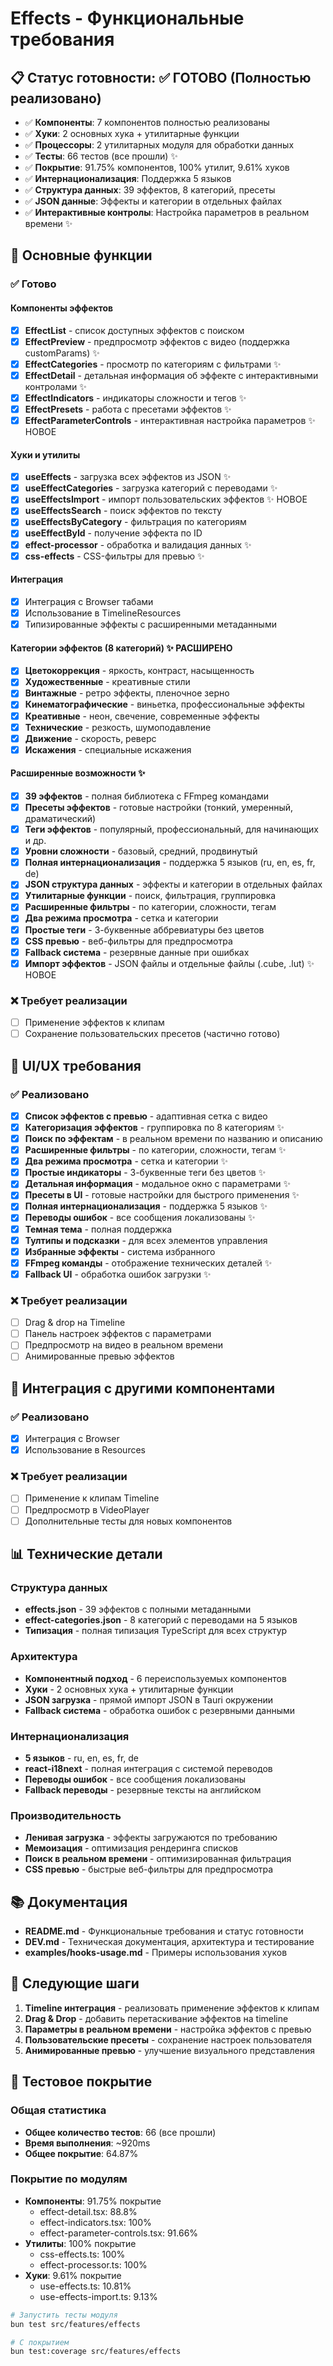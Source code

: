 # Effects - Функциональные требования

## 📋 Статус готовности: ✅ ГОТОВО (Полностью реализовано)

- ✅ **Компоненты**: 7 компонентов полностью реализованы
- ✅ **Хуки**: 2 основных хука + утилитарные функции
- ✅ **Процессоры**: 2 утилитарных модуля для обработки данных
- ✅ **Тесты**: 66 тестов (все прошли) ✨
- ✅ **Покрытие**: 91.75% компонентов, 100% утилит, 9.61% хуков
- ✅ **Интернационализация**: Поддержка 5 языков
- ✅ **Структура данных**: 39 эффектов, 8 категорий, пресеты
- ✅ **JSON данные**: Эффекты и категории в отдельных файлах
- ✅ **Интерактивные контролы**: Настройка параметров в реальном времени ✨

## 🎯 Основные функции

### ✅ Готово

#### Компоненты эффектов

- [x] **EffectList** - список доступных эффектов с поиском
- [x] **EffectPreview** - предпросмотр эффектов с видео (поддержка customParams) ✨
- [x] **EffectCategories** - просмотр по категориям с фильтрами ✨
- [x] **EffectDetail** - детальная информация об эффекте с интерактивными контролами ✨
- [x] **EffectIndicators** - индикаторы сложности и тегов ✨
- [x] **EffectPresets** - работа с пресетами эффектов ✨
- [x] **EffectParameterControls** - интерактивная настройка параметров ✨ НОВОЕ

#### Хуки и утилиты

- [x] **useEffects** - загрузка всех эффектов из JSON ✨
- [x] **useEffectCategories** - загрузка категорий с переводами ✨
- [x] **useEffectsImport** - импорт пользовательских эффектов ✨ НОВОЕ
- [x] **useEffectsSearch** - поиск эффектов по тексту
- [x] **useEffectsByCategory** - фильтрация по категориям
- [x] **useEffectById** - получение эффекта по ID
- [x] **effect-processor** - обработка и валидация данных ✨
- [x] **css-effects** - CSS-фильтры для превью ✨

#### Интеграция

- [x] Интеграция с Browser табами
- [x] Использование в TimelineResources
- [x] Типизированные эффекты с расширенными метаданными

#### Категории эффектов (8 категорий) ✨ РАСШИРЕНО

- [x] **Цветокоррекция** - яркость, контраст, насыщенность
- [x] **Художественные** - креативные стили
- [x] **Винтажные** - ретро эффекты, пленочное зерно
- [x] **Кинематографические** - виньетка, профессиональные эффекты
- [x] **Креативные** - неон, свечение, современные эффекты
- [x] **Технические** - резкость, шумоподавление
- [x] **Движение** - скорость, реверс
- [x] **Искажения** - специальные искажения

#### Расширенные возможности ✨

- [x] **39 эффектов** - полная библиотека с FFmpeg командами
- [x] **Пресеты эффектов** - готовые настройки (тонкий, умеренный, драматический)
- [x] **Теги эффектов** - популярный, профессиональный, для начинающих и др.
- [x] **Уровни сложности** - базовый, средний, продвинутый
- [x] **Полная интернационализация** - поддержка 5 языков (ru, en, es, fr, de)
- [x] **JSON структура данных** - эффекты и категории в отдельных файлах
- [x] **Утилитарные функции** - поиск, фильтрация, группировка
- [x] **Расширенные фильтры** - по категории, сложности, тегам
- [x] **Два режима просмотра** - сетка и категории
- [x] **Простые теги** - 3-буквенные аббревиатуры без цветов
- [x] **CSS превью** - веб-фильтры для предпросмотра
- [x] **Fallback система** - резервные данные при ошибках
- [x] **Импорт эффектов** - JSON файлы и отдельные файлы (.cube, .lut) ✨ НОВОЕ

### ❌ Требует реализации

- [ ] Применение эффектов к клипам
- [ ] Сохранение пользовательских пресетов (частично готово)

## 🎨 UI/UX требования

### ✅ Реализовано

- [x] **Список эффектов с превью** - адаптивная сетка с видео
- [x] **Категоризация эффектов** - группировка по 8 категориям ✨
- [x] **Поиск по эффектам** - в реальном времени по названию и описанию
- [x] **Расширенные фильтры** - по категории, сложности, тегам ✨
- [x] **Два режима просмотра** - сетка и категории ✨
- [x] **Простые индикаторы** - 3-буквенные теги без цветов ✨
- [x] **Детальная информация** - модальное окно с параметрами ✨
- [x] **Пресеты в UI** - готовые настройки для быстрого применения ✨
- [x] **Полная интернационализация** - поддержка 5 языков ✨
- [x] **Переводы ошибок** - все сообщения локализованы ✨
- [x] **Темная тема** - полная поддержка
- [x] **Тултипы и подсказки** - для всех элементов управления
- [x] **Избранные эффекты** - система избранного
- [x] **FFmpeg команды** - отображение технических деталей ✨
- [x] **Fallback UI** - обработка ошибок загрузки ✨

### ❌ Требует реализации

- [ ] Drag & drop на Timeline
- [ ] Панель настроек эффектов с параметрами
- [ ] Предпросмотр на видео в реальном времени
- [ ] Анимированные превью эффектов

## 🔄 Интеграция с другими компонентами

### ✅ Реализовано

- [x] Интеграция с Browser
- [x] Использование в Resources

### ❌ Требует реализации

- [ ] Применение к клипам Timeline
- [ ] Предпросмотр в VideoPlayer
- [ ] Дополнительные тесты для новых компонентов

## 📊 Технические детали

### Структура данных

- **effects.json** - 39 эффектов с полными метаданными
- **effect-categories.json** - 8 категорий с переводами на 5 языков
- **Типизация** - полная типизация TypeScript для всех структур

### Архитектура

- **Компонентный подход** - 6 переиспользуемых компонентов
- **Хуки** - 2 основных хука + утилитарные функции
- **JSON загрузка** - прямой импорт JSON в Tauri окружении
- **Fallback система** - обработка ошибок с резервными данными

### Интернационализация

- **5 языков** - ru, en, es, fr, de
- **react-i18next** - полная интеграция с системой переводов
- **Переводы ошибок** - все сообщения локализованы
- **Fallback переводы** - резервные тексты на английском

### Производительность

- **Ленивая загрузка** - эффекты загружаются по требованию
- **Мемоизация** - оптимизация рендеринга списков
- **Поиск в реальном времени** - оптимизированная фильтрация
- **CSS превью** - быстрые веб-фильтры для предпросмотра

## 📚 Документация

- **README.md** - Функциональные требования и статус готовности
- **DEV.md** - Техническая документация, архитектура и тестирование
- **examples/hooks-usage.md** - Примеры использования хуков

## 🚀 Следующие шаги

1. **Timeline интеграция** - реализовать применение эффектов к клипам
2. **Drag & Drop** - добавить перетаскивание эффектов на timeline
3. **Параметры в реальном времени** - настройка эффектов с превью
4. **Пользовательские пресеты** - сохранение настроек пользователя
5. **Анимированные превью** - улучшение визуального представления

## 🧪 Тестовое покрытие

### Общая статистика
- **Общее количество тестов**: 66 (все прошли)
- **Время выполнения**: ~920ms
- **Общее покрытие**: 64.87%

### Покрытие по модулям
- **Компоненты**: 91.75% покрытие
  - effect-detail.tsx: 88.8%
  - effect-indicators.tsx: 100%
  - effect-parameter-controls.tsx: 91.66%
- **Утилиты**: 100% покрытие
  - css-effects.ts: 100%
  - effect-processor.ts: 100%
- **Хуки**: 9.61% покрытие
  - use-effects.ts: 10.81%
  - use-effects-import.ts: 9.13%

```bash
# Запустить тесты модуля
bun test src/features/effects

# С покрытием
bun test:coverage src/features/effects
```
